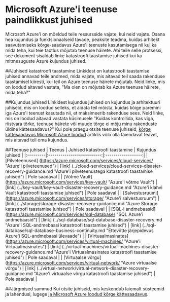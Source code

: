 <properties
   pageTitle="Teenuse paindlikkust juhised | Microsoft Azure'i"
   description="Lingid katastroofiabi ja Microsoft Azure'i teenuste aktiivne paindlikkust ja -saadavus juhised."
   services=""
   documentationCenter="na"
   authors="adamglick"
   manager="saladki"
   editor=""/>

<tags
   ms.service="resiliency"
   ms.devlang="na"
   ms.topic="article"
   ms.tgt_pltfrm="na"
   ms.workload="na"
   ms.date="08/18/2016"
   ms.author="aglick"/>

# <a name="microsoft-azure-service-resiliency-guidance"></a>Microsoft Azure'i teenuse paindlikkust juhised
Microsoft Azure'i on mõeldud teile ressursside vajate, kui neid vajate. Osana hea kujundus ja funktsionaalseid tavade, peaksite teadma, kuidas arhitekt saavutamiseks kõrge-saadavus Azure'i teenuste kasutamisega nii kui ka mida teha, kui teie taotlus mõjutab teenuse häirete. Abi teile selle protsessi, see dokument sisaldab linke katastroofi taastamise juhised kui ka mitmesuguste Azure kujundus juhised.

##<a name="disaster-recovery-guidance"></a>Juhised katastroofi taastamine
Linkidest on katastroofi taastamise juhised annavad teile andmed, mida vajate, mis aitavad teil saada rakenduse taastamisel kiiresti, kui teil on Azure teenuse häirete mõjutab. Neid linke, mis on loodud aitavad vastata, "Ma olen on mõjutab ka Azure teenuse häirete, mida teha?"

##<a name="design-guidance"></a>Kujundus juhised
Linkidest kujundus juhised on kujundus ja arhitektuuri juhiseid, mis on loodud selleks, et aidata teil mõista, kuidas kõige paremini iga Azure'i teenust kasutada nii, et maksimeerib rakenduse sees. Neid linke, mis on loodud aitavad vastata küsimusele "Kuidas kontrollida, kas viga, riistvara tõrke, teenuse häirete või muude tõrge ei mõju minu rakenduste üldine kättesaadavus?" Kui pole praegu otsite teenuse juhiseid, [kõrge kättesaadavus Microsoft Azure loodud](./resiliency-high-availability-azure-applications.md) artiklis võib olla täiendavat teavet, mis aitavad teil oma kujundus. 

##<a name="service-guidance"></a>Teenuse juhised
| Teenus  | Juhised katastroofi taastamine | Kujundus juhised |
|:---------|:--------------------------:|:------------------:|
| [Pilveteenused] (https://azure.microsoft.com/services/cloud-services/ "Azure'i pilveteenused")       | [link] (../cloud-services/cloud-services-disaster-recovery-guidance.md "Azure'i pilveteenustega katastroofi taastamise juhised")   | Pole saadaval |
| [Võtme Vault] (https://azure.microsoft.com/services/key-vault/ "Azure'i võtme Vault")                      | [link] (../key-vault/key-vault-disaster-recovery-guidance.md "Azure'i klahvi Vault katastroofi taastamise juhised")        | Pole saadaval |
| [Salvestusruumi] (https://azure.microsoft.com/services/storage/ "Azure'i salvestusruum")                            | [link] (../storage/storage-disaster-recovery-guidance.md "Azure Storage katastroofi taastamise juhised")          | Pole saadaval |
| [SQL-i andmebaasid] (https://azure.microsoft.com/services/sql-database/ "SQL Azure'i andmebaasid")           | [link] (../sql-database/sql-database-disaster-recovery.md  "Azure'i SQL-andmebaasi katastroofi taastamise juhised")    | [link] (../sql-database/sql-database-business-continuity.md "Ettevõtte järjepidevus Azure'i SQL-andmebaasi ülevaade") |
| [Virtuaalmasinates] (https://azure.microsoft.com/services/virtual-machines/ "Azure'i Virtuaalmasinates") | [link] (../virtual-machines/virtual-machines-disaster-recovery-guidance.md "Azure'i Virtuaalmasinates katastroofi taastamise juhised") | Pole saadaval |
| [Virtuaalse võrgu] (https://azure.microsoft.com/services/virtual-network/ "Azure virtuaalse võrgu")    | [link] (../virtual-network/virtual-network-disaster-recovery-guidance.md "Azure'i virtuaalse võrgu katastroofi taastamise juhised")  | Pole saadaval |

##<a name="next-steps"></a>Järgmised sammud
Kui otsite juhiseid, mis keskendub laiemalt süsteemid ja lahendusi, lugege [ja Microsoft Azure loodud kõrge kättesaadavus](https://aka.ms/drtechguide).
